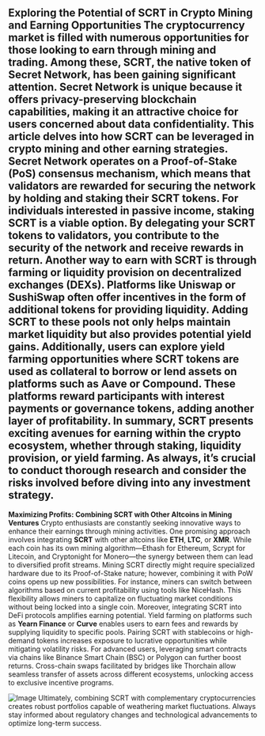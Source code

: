 **Exploring the Potential of SCRT in Crypto Mining and Earning Opportunities**
The cryptocurrency market is filled with numerous opportunities for those looking to earn through mining and trading. Among these, **SCRT**, the native token of Secret Network, has been gaining significant attention. Secret Network is unique because it offers privacy-preserving blockchain capabilities, making it an attractive choice for users concerned about data confidentiality. This article delves into how SCRT can be leveraged in crypto mining and other earning strategies.
Secret Network operates on a Proof-of-Stake (PoS) consensus mechanism, which means that validators are rewarded for securing the network by holding and staking their SCRT tokens. For individuals interested in passive income, staking SCRT is a viable option. By delegating your SCRT tokens to validators, you contribute to the security of the network and receive rewards in return. 
Another way to earn with SCRT is through farming or liquidity provision on decentralized exchanges (DEXs). Platforms like **Uniswap** or **SushiSwap** often offer incentives in the form of additional tokens for providing liquidity. Adding SCRT to these pools not only helps maintain market liquidity but also provides potential yield gains. 
Additionally, users can explore **yield farming** opportunities where SCRT tokens are used as collateral to borrow or lend assets on platforms such as **Aave** or **Compound**. These platforms reward participants with interest payments or governance tokens, adding another layer of profitability.
In summary, SCRT presents exciting avenues for earning within the crypto ecosystem, whether through staking, liquidity provision, or yield farming. As always, it’s crucial to conduct thorough research and consider the risks involved before diving into any investment strategy.
---
**Maximizing Profits: Combining SCRT with Other Altcoins in Mining Ventures**
Crypto enthusiasts are constantly seeking innovative ways to enhance their earnings through mining activities. One promising approach involves integrating **SCRT** with other altcoins like **ETH**, **LTC**, or **XMR**. While each coin has its own mining algorithm—Ethash for Ethereum, Scrypt for Litecoin, and Cryptonight for Monero—the synergy between them can lead to diversified profit streams.
Mining SCRT directly might require specialized hardware due to its Proof-of-Stake nature; however, combining it with PoW coins opens up new possibilities. For instance, miners can switch between algorithms based on current profitability using tools like NiceHash. This flexibility allows miners to capitalize on fluctuating market conditions without being locked into a single coin.
Moreover, integrating SCRT into DeFi protocols amplifies earning potential. Yield farming on platforms such as **Yearn Finance** or **Curve** enables users to earn fees and rewards by supplying liquidity to specific pools. Pairing SCRT with stablecoins or high-demand tokens increases exposure to lucrative opportunities while mitigating volatility risks.
For advanced users, leveraging smart contracts via chains like Binance Smart Chain (BSC) or Polygon can further boost returns. Cross-chain swaps facilitated by bridges like Thorchain allow seamless transfer of assets across different ecosystems, unlocking access to exclusive incentive programs.

![Image](https://github.com/user-attachments/assets/d7419ec9-dc67-403f-bf28-8faea5f1f74f)
Ultimately, combining SCRT with complementary cryptocurrencies creates robust portfolios capable of weathering market fluctuations. Always stay informed about regulatory changes and technological advancements to optimize long-term success.
